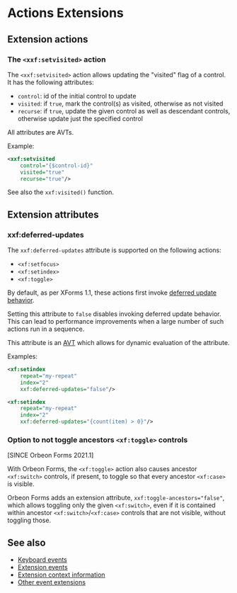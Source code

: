 # Actions Extensions



## Extension actions

### The `<xxf:setvisited>` action

The `<xxf:setvisited>` action allows updating the "visited" flag of a control. It has the following attributes:

* `control`: id of the initial control to update
* `visited`: if `true`, mark the control(s) as visited, otherwise as not visited
* `recurse`: if `true`, update the given control as well as descendant controls, otherwise update just the specified control

All attributes are AVTs.

Example:

```xml
<xxf:setvisited
    control="{$control-id}"
    visited="true"
    recurse="true"/>
```

See also the `xxf:visited()` function.

## Extension attributes

### xxf:deferred-updates

The `xxf:deferred-updates` attribute is supported on the following actions:

* `<xf:setfocus>`
* `<xf:setindex>`
* `<xf:toggle>`

By default, as per XForms 1.1, these actions first invoke [deferred update behavior](https://www.w3.org/TR/xforms/#action-deferred-update-behavior).

Setting this attribute to `false` disables invoking deferred update behavior. This can lead to performance improvements when a large number of such actions run in a sequence.

This attribute is an [AVT](/xforms/attribute-value-templates.md) which allows for dynamic evaluation of the attribute.

Examples:

```xml
<xf:setindex
    repeat="my-repeat"
    index="2"
    xxf:deferred-updates="false"/>

<xf:setindex
    repeat="my-repeat"
    index="2"
    xxf:deferred-updates="{count(item) > 0}"/>
```

### Option to not toggle ancestors `<xf:toggle>` controls

[SINCE Orbeon Forms 2021.1]

With Orbeon Forms, the `<xf:toggle>` action also causes ancestor `<xf:switch>` controls, if present, to toggle so that every ancestor `<xf:case>` is visible.

Orbeon Forms adds an extension attribute, `xxf:toggle-ancestors="false"`, which allows toggling only the given `<xf:switch>`, even if it is contained within ancestor `<xf:switch>`/`<xf:case>` controls that are not visible, without toggling those.

## See also

- [Keyboard events](/xforms/events-extensions-keyboard.md)
- [Extension events](/xforms/events-extensions-events.md)
- [Extension context information](/xforms/events-extensions-context.md)
- [Other event extensions](/xforms/events-extensions-other.md)
